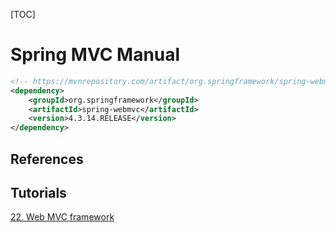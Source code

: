 [TOC]

# Spring MVC Manual

```xml
<!-- https://mvnrepository.com/artifact/org.springframework/spring-webmvc -->
<dependency>
    <groupId>org.springframework</groupId>
    <artifactId>spring-webmvc</artifactId>
    <version>4.3.14.RELEASE</version>
</dependency>
```

## References

## Tutorials

[22. Web MVC framework](https://docs.spring.io/spring/docs/4.3.14.RELEASE/spring-framework-reference/htmlsingle/#mvc)